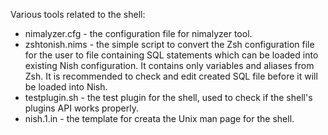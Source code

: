 Various tools related to the shell:

* nimalyzer.cfg  - the configuration file for nimalyzer tool.
* zshtonish.nims - the simple script to convert the Zsh configuration file for
                   the user to file containing SQL statements which can be
                   loaded into existing Nish configuration. It contains only
                   variables and aliases from Zsh. It is recommended to check
                   and edit created SQL file before it will be loaded into
                   Nish.
* testplugin.sh  - the test plugin for the shell, used to check if the shell's
                   plugins API works properly.
* nish.1.in      - the template for creata the Unix man page for the shell.
